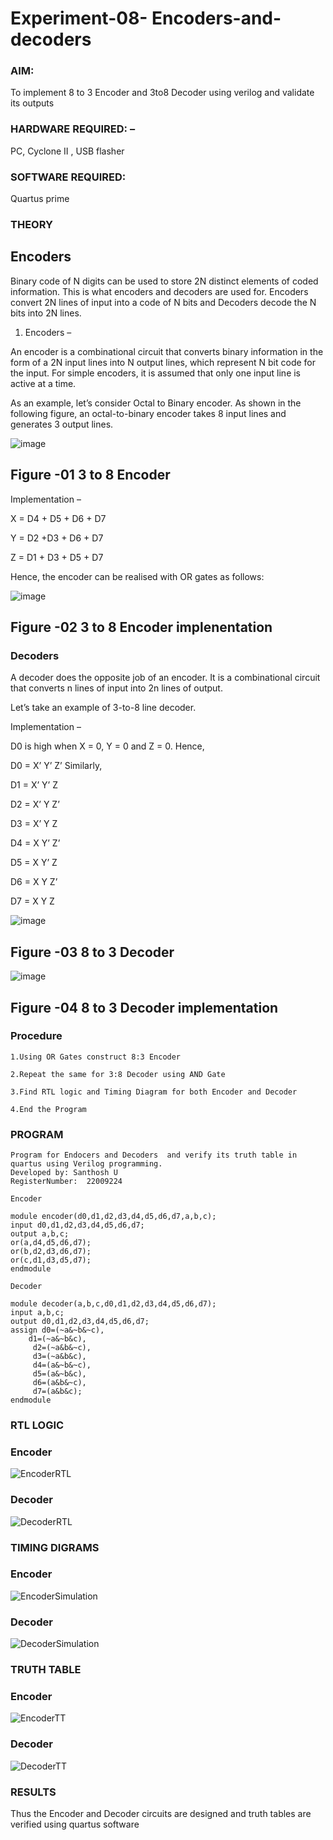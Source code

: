 # Experiment-08- Encoders-and-decoders 
### AIM: 
To implement 8 to 3 Encoder and  3to8 Decoder using verilog and validate its outputs

### HARDWARE REQUIRED:  –
PC, Cyclone II , USB flasher

### SOFTWARE REQUIRED:   
Quartus prime

### THEORY 

## Encoders
Binary code of N digits can be used to store 2N distinct elements of coded information. This is what encoders and decoders are used for. Encoders convert 2N lines of input into a code of N bits and Decoders decode the N bits into 2N lines.

1. Encoders –

An encoder is a combinational circuit that converts binary information in the form of a 2N input lines into N output lines, which represent N bit code for the input. For simple encoders, it is assumed that only one input line is active at a time.

As an example, let’s consider Octal to Binary encoder. As shown in the following figure, an octal-to-binary encoder takes 8 input lines and generates 3 output lines.

![image](https://user-images.githubusercontent.com/36288975/171543588-bc0746df-a173-4b35-989e-5fb7d385fe8a.png)
## Figure -01 3 to 8 Encoder 


Implementation –

X = D4 + D5 + D6 + D7

Y = D2 +D3 + D6 + D7

Z = D1 + D3 + D5 + D7 

Hence, the encoder can be realised with OR gates as follows:


![image](https://user-images.githubusercontent.com/36288975/171543740-68403b82-aa93-4c98-9343-f32b14885a2e.png)
## Figure -02 3 to 8 Encoder implenentation 

 ### Decoders 
A decoder does the opposite job of an encoder. It is a combinational circuit that converts n lines of input into 2n lines of output.

Let’s take an example of 3-to-8 line decoder.

Implementation –

D0 is high when X = 0, Y = 0 and Z = 0. Hence,

D0 = X’ Y’ Z’ 
Similarly,

D1 = X’ Y’ Z

D2 = X’ Y Z’

D3 = X’ Y Z

D4 = X Y’ Z’

D5 = X Y’ Z

D6 = X Y Z’

D7 = X Y Z 


![image](https://user-images.githubusercontent.com/36288975/171543978-ee2d0671-2846-40a1-8705-507fd6287a49.png)
## Figure -03 8 to 3 Decoder 



![image](https://user-images.githubusercontent.com/36288975/171543866-5a6eace6-8683-49d7-9c4f-a7cb30ec3035.png)
## Figure -04 8 to 3 Decoder implementation 

### Procedure
```
1.Using OR Gates construct 8:3 Encoder

2.Repeat the same for 3:8 Decoder using AND Gate 

3.Find RTL logic and Timing Diagram for both Encoder and Decoder

4.End the Program
```

### PROGRAM 
```
Program for Endocers and Decoders  and verify its truth table in quartus using Verilog programming.
Developed by: Santhosh U
RegisterNumber:  22009224
 
Encoder

module encoder(d0,d1,d2,d3,d4,d5,d6,d7,a,b,c);
input d0,d1,d2,d3,d4,d5,d6,d7;
output a,b,c;
or(a,d4,d5,d6,d7);
or(b,d2,d3,d6,d7);
or(c,d1,d3,d5,d7);
endmodule

Decoder

module decoder(a,b,c,d0,d1,d2,d3,d4,d5,d6,d7);
input a,b,c;
output d0,d1,d2,d3,d4,d5,d6,d7;
assign d0=(~a&~b&~c),
    d1=(~a&~b&c),
	 d2=(~a&b&~c),
	 d3=(~a&b&c),
	 d4=(a&~b&~c),
	 d5=(a&~b&c),
	 d6=(a&b&~c),
	 d7=(a&b&c);
endmodule
```

### RTL LOGIC  
### Encoder
![EncoderRTL](https://user-images.githubusercontent.com/119477975/213921347-48eb4192-3b8c-4b1d-8d1d-8cdb1f815391.png)
### Decoder
![DecoderRTL](https://user-images.githubusercontent.com/119477975/213921367-eba08309-5420-456c-b100-7ecca844ec8c.png)

### TIMING DIGRAMS  
### Encoder
![EncoderSimulation](https://user-images.githubusercontent.com/119477975/213921356-2645226e-239a-4934-83d2-d81187469b0c.png)
### Decoder
![DecoderSimulation](https://user-images.githubusercontent.com/119477975/213921377-55d2cac7-30e1-4d5a-b0ed-14a896d95adc.png)

### TRUTH TABLE 
### Encoder
![EncoderTT](https://user-images.githubusercontent.com/119477975/213922395-5548225f-19f3-4b79-8411-8838b5f7db98.png)
### Decoder
![DecoderTT](https://user-images.githubusercontent.com/119477975/213922386-ba3d16fb-8b08-4771-ae5c-b64ffb5caf15.png)

### RESULTS 
Thus the Encoder and Decoder circuits are designed and truth tables are verified using quartus software
